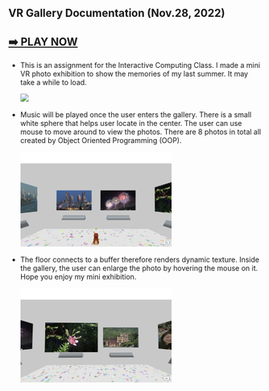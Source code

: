 ## VR Gallery Documentation (Nov.28, 2022)

## [➡️ PLAY NOW](https://hainuochen.hosting.nyu.edu/vrGalleryFolder/index.html)

* This is an assignment for the Interactive Computing Class. I made a mini VR photo exhibition to show the memories of my last summer. It may take a while to load.

   <img src="images/vrgallery.gif" width="300"/>
 
* Music will be played once the user enters the gallery. There is a small white sphere that helps user locate in the center. The user can use mouse to move around to view the photos. There are 8 photos in total all created by Object Oriented Programming (OOP).

  <img src="images/doc2.jpg" width="300"/>
  
* The floor connects to a buffer therefore renders dynamic texture. Inside the gallery, the user can enlarge the photo by hovering the mouse on it. Hope you enjoy my mini exhibition.

  <img src="images/doc3.jpg" width="300"/>
